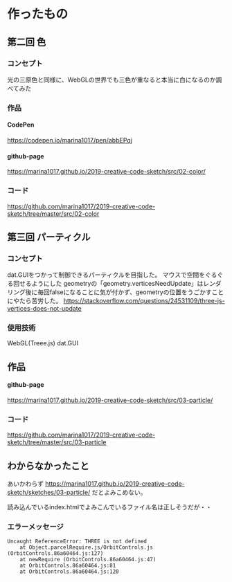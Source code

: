 # 作ったもの

## 第二回 色

### コンセプト
光の三原色と同様に、WebGLの世界でも三色が重なると本当に白になるのか調べてみた

### 作品
#### CodePen
https://codepen.io/marina1017/pen/abbEPqj

#### github-page
https://marina1017.github.io/2019-creative-code-sketch/src/02-color/

### コード
https://github.com/marina1017/2019-creative-code-sketch/tree/master/src/02-color

## 第三回 パーティクル
### コンセプト
dat.GUIをつかって制御できるパーティクルを目指した。
マウスで空間をぐるぐる回せるようにした
geometryの「geometry.verticesNeedUpdate」はレンダリング後に毎回falseになることに気が付かず、geometryの位置をうごかすことにやたら苦労した。
https://stackoverflow.com/questions/24531109/three-js-vertices-does-not-update

### 使用技術
WebGL(Treee.js)
dat.GUI

## 作品
#### github-page
https://marina1017.github.io/2019-creative-code-sketch/src/03-particle/

### コード
https://github.com/marina1017/2019-creative-code-sketch/tree/master/src/03-particle

## わからなかったこと
あいかわらず
https://marina1017.github.io/2019-creative-code-sketch/sketches/03-particle/
だとよみこめない。

読み込んでいるindex.htmlでよみこんでいるファイル名は正しそうだが・・

### エラーメッセージ

```
Uncaught ReferenceError: THREE is not defined
    at Object.parcelRequire.js/OrbitControls.js (OrbitControls.86a60464.js:127)
    at newRequire (OrbitControls.86a60464.js:47)
    at OrbitControls.86a60464.js:81
    at OrbitControls.86a60464.js:120
```